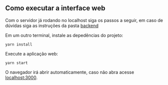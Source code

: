 ## Como executar a interface web

Com o servidor já rodando no localhost siga os passos a seguir, em caso de dúvidas siga as instruções da pasta [backend](https://github.com/mateusmangueira/gym-point/tree/master/backend)

Em um outro terminal, instale as depedências do projeto:

```console
yarn install
```

Execute a aplicação web:

```console
yarn start
```

O navegador irá abrir automaticamente, caso não abra acesse [localhost:3000](http://localhost:3000).